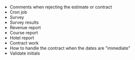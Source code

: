 - Comments when rejecting the estimate or contract
- Cron job
- Survey
- Survey results
- Revenue report
- Course report
- Hotel report
- Contract work
- How to handle the contract when the dates are "immediate"
- Validate initials